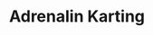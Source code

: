 ---
title: "Adrenalin Karting"
address: "Unit 1 Newtownbreda Factory Estate Cedarhurst Road, Belfast, Co. Antrim, BT8 7RH"
tel: "+44 (0)28 9064 4654"
county: "Antrim"
category: "Go Karting"
type: "Content"
lat: "54.548545837402344"
lng: "-5.913650989532471"
---